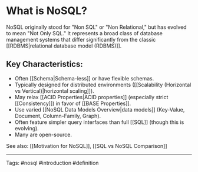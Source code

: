 # What is NoSQL?

NoSQL originally stood for "Non SQL" or "Non Relational," but has evolved to mean "Not Only SQL." It represents a broad class of database management systems that differ significantly from the classic [[RDBMS|relational database model (RDBMS)]].

## Key Characteristics:

*   Often [[Schema|Schema-less]] or have flexible schemas.
*   Typically designed for distributed environments ([[Scalability (Horizontal vs Vertical)|horizontal scaling]]).
*   May relax [[ACID Properties|ACID properties]] (especially strict [[Consistency]]) in favor of [[BASE Properties]].
*   Use varied [[NoSQL Data Models Overview|data models]] (Key-Value, Document, Column-Family, Graph).
*   Often feature simpler query interfaces than full [[SQL]] (though this is evolving).
*   Many are open-source.

See also: [[Motivation for NoSQL]], [[SQL vs NoSQL Comparison]]

---
Tags: #nosql #introduction #definition 